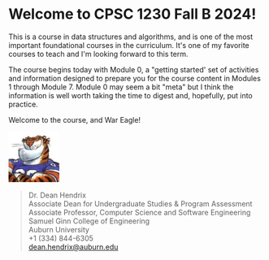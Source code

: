 # Welcome to CPSC 1230 Fall B 2024!

This is a course in data structures and algorithms, and is one of the most
important foundational courses in the curriculum. It's one of my favorite
courses to teach and I'm looking forward to this term. 

The course begins today with Module 0, a "getting started' set of activities and
information designed to prepare you for the course content in Modules 1 through
Module 7. Module 0 may seem a bit "meta" but I think the information is well
worth taking the time to digest and, hopefully, put into practice. 

Welcome to the course, and War Eagle! 

<img src="../../../img/rags.jpg" width="100">

> Dr. Dean Hendrix  
> Associate Dean for Undergraduate Studies & Program Assessment  
> Associate Professor, Computer Science and Software Engineering  
> Samuel Ginn College of Engineering  
> Auburn University  
> +1 (334) 844-6305  
> dean.hendrix@auburn.edu  

